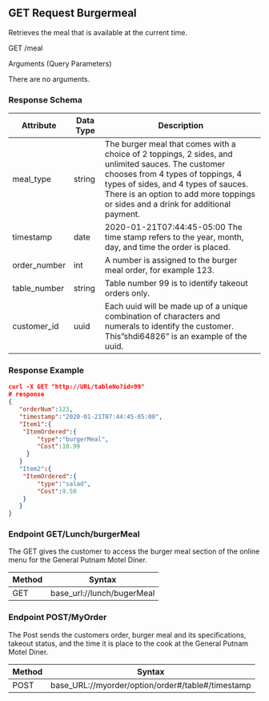 ## GET Request Burgermeal

Retrieves the meal that is available at the current time.  

GET /meal  

Arguments (Query Parameters)  

There are no arguments.  

### Response Schema
| Attribute | Data Type | Description |
| --- | --- | --- |
| meal_type | string | The burger meal that comes with a choice of 2 toppings, 2 sides, and unlimited sauces. The customer chooses from 4 types of toppings, 4 types of sides, and 4 types of sauces. There is an option to add more toppings or sides and a drink for additional payment. |
| timestamp | date | 2020-01-21T07:44:45-05:00 The time stamp refers to the year, month, day, and time the order is placed.|
| order_number | int | A number is assigned to the burger meal order, for example 123. |
| table_number | string | Table number 99 is to identify takeout orders only. |
| customer_id | uuid | Each uuid will be made up of a unique combination of characters and numerals to identify the customer. This”shdi64826” is an example of the uuid. |

### Response Example 
```JSON
curl -X GET "http://URL/tableNo?id=99"
# response
{
   "orderNum":123,
   "timestamp":"2020-01-21T07:44:45-05:00",
   "Item1":{
  	"ItemOrdered":{
     	"type":"burgerMeal",
     	"Cost":10.99
  	 }
   }
   "Item2":{
  	"ItemOrdered":{
     	"type":"salad",
     	"Cost":9.50
  	}
   }
}
```

### Endpoint GET/Lunch/burgerMeal

The GET gives the customer to access the burger meal section of the online menu for the General Putnam Motel Diner.  

| Method | Syntax |
| --- | --- |
| GET | base_url://lunch/bugerMeal |

### Endpoint POST/MyOrder
The Post sends the customers order, burger meal and its specifications, takeout status, and the time it is place to the cook at the General Putnam Motel Diner.  

|  Method | Syntax |
| --- | --- |
| POST | base_URL://myorder/option/order#/table#/timestamp |

